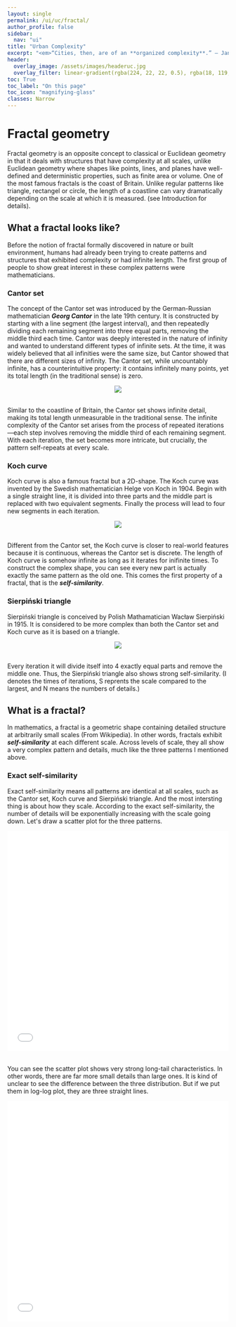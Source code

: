 ```yaml
---
layout: single
permalink: /ui/uc/fractal/
author_profile: false
sidebar:
  nav: "ui"
title: "Urban Complexity"
excerpt: "<em>“Cities, then, are of an **organized complexity**.” — Jane Jacobs (1961), The Death and Life of Great American Cities <em>"
header:
  overlay_image: /assets/images/headeruc.jpg
  overlay_filter: linear-gradient(rgba(224, 22, 22, 0.5), rgba(18, 119, 242, 0.5))
toc: True
toc_label: "On this page"
toc_icon: "magnifying-glass"
classes: Narrow
---
```


<h1><a href="/ui/uc/fractal/" style="color: inherit; text-decoration: none;">Fractal geometry</a></h1>

Fractal geometry is an opposite concept to classical or Euclidean geometry in that it deals with structures that have complexity at all scales, unlike Euclidean geometry where shapes like points, lines, and planes have well-defined and deterministic properties, such as finite area or volume. One of the most famous fractals is the coast of Britain. Unlike regular patterns like triangle, rectangel or circle, the length of a coastline can vary dramatically depending on the scale at which it is measured. (see Introduction for details).

## What a fractal looks like?
Before the notion of fractal formally discovered in nature or built environment, humans had already been trying to create patterns and structures that exhibited complexity or had infinite length. The first group of people to show great interest in these complex patterns were mathematicians.

### Cantor set
The concept of the Cantor set was introduced by the German-Russian mathematician ***Georg Cantor*** in the late 19th century. It is constructed by starting with a line segment (the largest interval), and then repeatedly dividing each remaining segment into three equal parts, removing the middle third each time. Cantor was deeply interested in the nature of infinity and wanted to understand different types of infinite sets. At the time, it was widely believed that all infinities were the same size, but Cantor showed that there are different sizes of infinity. The Cantor set, while uncountably infinite, has a counterintuitive property: it contains infinitely many points, yet its total length (in the traditional sense) is zero.

<div style="text-align: center;">
  <img src="{{'/assets/images/2-2/Cantor.png'}}">
</div>

<br>Similar to the coastline of Britain, the Cantor set shows infinite detail, making its total length unmeasurable in the traditional sense. The infinite complexity of the Cantor set arises from the process of repeated iterations—each step involves removing the middle third of each remaining segment. With each iteration, the set becomes more intricate, but crucially, the pattern self-repeats at every scale.

### Koch curve
Koch curve is also a famous fractal but a 2D-shape. The Koch curve was invented by the Swedish mathematician Helge von Koch in 1904. Begin with a single straight line, it is divided into three parts and the middle part is replaced with two equivalent segments. Finally the process will lead to four new segments in each iteration.

<div style="text-align: center;">
  <img src="{{'/assets/images/2-2/Koch.png'}}">
</div>

<br>Different from the Cantor set, the Koch curve is closer to real-world features because it is continuous, whereas the Cantor set is discrete.  The length of Koch curve is somehow infinite as long as it iterates for inifinite times. To construct the complex shape, you can see every new part is actually exactly the same pattern as the old one. This comes the first property of a fractal, that is the ***self-similarity***.

### Sierpiński triangle
Sierpiński triangle is conceived by Polish Mathamatician Wacław Sierpiński in 1915. It is considered to be more complex than both the Cantor set and Koch curve as it is based on a triangle. 


<div style="text-align: center;">
  <img src="{{'/assets/images/2-2/Sie.png'}}">
</div>

<br> Every iteration it will divide itself into 4 exactly equal parts and remove the middle one. Thus, the Sierpiński triangle also shows strong self-similarity. (I denotes the times of iterations, S reprents the scale compared to the largest, and N means the numbers of details.)

## What is a fractal?
In mathematics, a fractal is a geometric shape containing detailed structure at arbitrarily small scales (From Wikipedia). In other words, fractals exhibit ***self-similarity*** at each different scale. Across levels of scale, they all show a very complex pattern and details, much like the three patterns I mentioned above.

### Exact self-similarity
Exact self-similarity means all patterns are identical at all scales, such as the Cantor set, Koch curve and Sierpiński triangle. And the most intersting thing is about how they scale. According to the exact self-similarity, the number of details will be exponentially increasing with the scale going down. Let's draw a scatter plot for the three patterns.

<iframe src="/assets/plot/2-2 Scatter.html" width="100%" height="500px" style="border: none; overflow: hidden;" scrolling="no"></iframe>

<br> You can see the scatter plot shows very strong long-tail characteristics. In other words, there are far more small details than large ones. It is kind of unclear to see the difference between the three distribution. But if we put them in log-log plot, they are three straight lines.

<iframe src="/assets/plot/2-2 loglog.html" width="100%" height="500px" style="border: none; overflow: hidden;" scrolling="no"></iframe>
